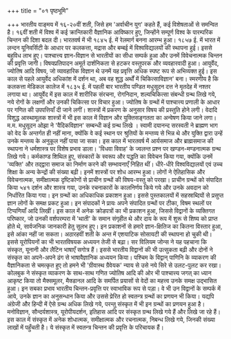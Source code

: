 +++
title = "०१ पृष्ठभूमि"

+++
भारतीय वाङ्मय में १६-२०वीं शती, जिसे हम 'अर्वाचीन युग' कहते हैं, कई विशेषताओं से समन्वित है। १६वीं शती में विश्व में कई क्रान्तिकारी वैज्ञानिक आविष्कार हुए, जिन्होंने सम्पूर्ण विश्व के पारम्परिक चिन्तन की दिशा बदल दी। भारतवर्ष में भी १८४५ ई. में रेलमार्ग बनना आरम्भ हुआ। १८५७ ई. में भारत में लन्दन यूनिवर्सिटी के आधार पर कलकत्ता, मद्रास और बम्बई में विश्वविद्यालयों की स्थापना हुई। इससे बहुविध लाभ हुए। पाश्चात्त्य ज्ञान-विज्ञान से भारतीयों का सीधा सम्पर्क हुआ और उनमें विवेचनात्मक चिन्तन की प्रवृत्ति जागी। विषयप्रतिपादन अमूर्त दार्शनिकता से हटकर वस्तुपरक और व्यवहारवादी हुआ। आयुर्वेद, ज्योतिष आदि विषय, जो व्यावहारिक विज्ञान थे उनमें यह प्रवृत्ति अधिक स्पष्ट रूप से अभिव्यक्त हुई। इस काल से पहले आयुर्वेद अधिकांश में दर्शन था, अब वह शुद्ध अर्थों में चिकित्साविज्ञान' बना। स्मरणीय है कि कलकत्ता मेडिकल कालेज में १८३५ ई. में पहली बार भारतीय पण्डित मधुसूदन दत्त ने मृतदेह में नश्तर लगाया था। आयुर्वेद में इस काल में शारीरिक संरचना, रोगनिदान, शल्यचिकित्सा संबन्धी ग्रन्थ लिखे गये, नये रोगों के लक्षणों और उनकी चिकित्सा पर विचार हुआ। ज्योतिष के ग्रन्थों में पाश्चात्त्य प्रणाली के आधार पर गणित की उपपत्तियाँ
दी जाने लगीं। शास्त्रों में प्रकरण के अनुसार विषय की प्रस्तुति होने लगी।
वेदादि विशुद्ध आस्थामूलक शास्त्रों में भी इस काल में विज्ञान और युक्तिसङ्गतता का अन्वेषण किया जाने लगा। म.म. मधुसूदन ओझा ने 'वैदिकविज्ञान' सम्बन्धी कई ग्रन्थ लिखे । स्वामी दयानन्द सरस्वती ने ब्राह्मण भाग को वेद के अन्तर्गत ही नहीं माना, क्योंकि वे कई स्थान पर श्रुतियों के मन्तव्य से भिन्न थे और युक्ति द्वारा उन्हें उनके मन्तव्य के अनुकूल नहीं पाया जा सका।
इस काल में भारतवर्ष में आर्यसमाज और ब्राह्मसमाज की स्थापना ने धर्मशास्त्र पर विशेष प्रभाव डाला। 'विधवा विवाह' के ज्वलन्त प्रश्न पर खण्डन-मण्डनात्मक ग्रन्थ लिखे गये। कर्मकाण्ड शिथिल हुए, संस्कारों के स्वरूप और पद्धति का विवेचन किया गया, क्योंकि उनमें 'व्यक्ति' और तद्द्वारा समाज का निर्माण करने की सम्भावनाएँ निहित थीं।
धीरे-धीरे विश्वविद्यालयों एवं उच्च शिक्षा के अन्य केन्द्रों की संख्या बढ़ी। इनमें शास्त्रों पर शोध आरम्भ हुआ। लोगों ने ऐतिहासिक और विवेचनात्मक, समीक्षात्मक दृष्टिकोणों से प्राचीन ग्रन्थों की विषय-वस्तु को परखा। प्राचीन ग्रन्थों को संपादित किया
५४१
दर्शन और शास्त्र गया, उनके रचनाकारों के कालनिर्णय किये गये और उनके अवदान को निर्धारित किया गया। इन ग्रन्थों का अधिकाधिक प्रकाशन हुआ। इससे पुस्तकालयों में सहस्राब्दियों से प्रसुप्त ज्ञान लोगों के समक्ष प्रकट हुआ।
इन संपादकों ने प्रायः अपने संपादित ग्रन्थों पर टीका, विषम स्थलों पर टिप्पणियाँ आदि लिखीं। इस काल में अनेक क्रोडपत्रों का भी प्रकाशन हुआ, जिससे विद्वानों के व्यक्तिगत परिष्कार, जो उनकी वर्शपरम्परा में 'थाती' के समान संगृहीत थे और दाय के रूप में शुरू से शिष्य को प्राप्त होते थे, सार्वजनिक जानकारी हेतु सुलभ हुए। इन प्रकाशनों से हमारे ज्ञान-क्षितिज का कितना विस्तार हुआ, इसे आंका नहीं जा सकता।
अठारहवीं शती के अन्त में एशयाटिक सोसायटी की स्थापना हो चुकी थी। इससे यूरोपियनों का भी भारतविषयक अध्ययन तेजी से बढ़ा। सर विलियम जोन्स ने यह पहचाना कि संस्कृत, यूनानी और लैटिन भाषाएँ सगोत्र हैं। इससे भारतीय विद्वानों की भी उत्सुकता बढ़ी और दोनों ने संस्कृत का अपने-अपने ढंग से भाषावैज्ञानिक अध्ययन किया। पश्चिम के विद्वान् पाणिनि के व्याकरण की वैज्ञानिकता से चमत्कृत हुए तो हमने भी 'ग्रीवास्थ ग्रैवेयक' न्याय से उसे नये सिरे से उलट-पुलट कर रखा। कोलबुक ने संस्कृत व्याकरण के साथ-साथ गणित ज्योतिष आदि की ओर भी पाश्चात्त्य जगत् का ध्यान आकृष्ट किया तो मैक्समूलर, मैक्डानल आदि के समर्पित प्रयासों से वेदों का महत्त्व उनके समक्ष उद्भासित हुआ। इन सबका प्रभाव भारतीय चिन्तन-प्रवृत्ति पर स्वाभाविक रूप से पड़ा। वे भी उन विद्वानों के सम्पर्क में आये, उनके ज्ञान का अनुसन्धान किया और उससे प्रेरित हो स्वतन्त्र
ग्रन्थों का प्रणयन भी किया। यद्यपि अंग्रेजी और हिन्दी में ऐसे ग्रन्थ अधिक लिखे गये, परन्तु संस्कृत में भी इन ग्रन्थों का प्रणयन हुआ है। मनोविज्ञान, सौन्दर्यशास्त्र, यूरोपीयदर्शन, इतिहास आदि पर संस्कृत ग्रन्थ लिखे गये हैं और लिखे जा रहे हैं। इस काल में संस्कृत में अनेक शोधात्मक, समीक्षात्मक और रचनात्मक, निबन्ध लिखे गये, जिनकी संख्या लाखों में पहुँचती है। ये संस्कृत में स्वतन्त्र चिन्तन की प्रवृत्ति के परिचायक हैं।